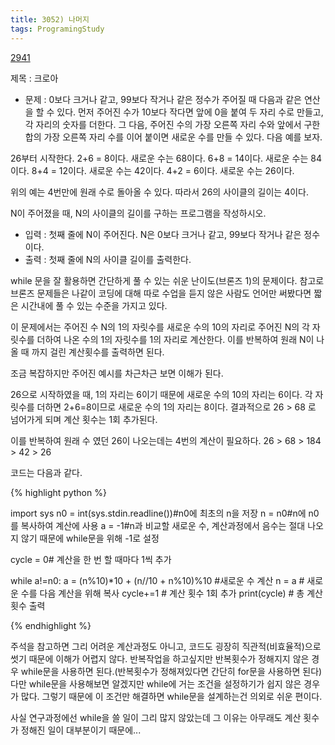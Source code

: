 ```yaml
---
title: 3052) 나머지
tags: ProgramingStudy
---
```


[2941](https://www.acmicpc.net/problem/2941)


제목 : 크로아

- 문제 : 0보다 크거나 같고, 99보다 작거나 같은 정수가 주어질 때 다음과 같은 연산을 할 수 있다. 먼저 주어진 수가 10보다 작다면 앞에 0을 붙여 두 자리 수로 만들고, 각 자리의 숫자를 더한다. 그 다음, 주어진 수의 가장 오른쪽 자리 수와 앞에서 구한 합의 가장 오른쪽 자리 수를 이어 붙이면 새로운 수를 만들 수 있다. 다음 예를 보자.

26부터 시작한다. 2+6 = 8이다. 새로운 수는 68이다. 6+8 = 14이다. 새로운 수는 84이다. 8+4 = 12이다. 새로운 수는 42이다. 4+2 = 6이다. 새로운 수는 26이다.

위의 예는 4번만에 원래 수로 돌아올 수 있다. 따라서 26의 사이클의 길이는 4이다.

N이 주어졌을 때, N의 사이클의 길이를 구하는 프로그램을 작성하시오.
- 입력 : 첫째 줄에 N이 주어진다. N은 0보다 크거나 같고, 99보다 작거나 같은 정수이다.
- 출력 : 첫째 줄에 N의 사이클 길이를 출력한다.

while 문을 잘 활용하면 간단하게 풀 수 있는 쉬운 난이도(브론즈 1)의 문제이다. 참고로 브론즈 문제들은 나같이 코딩에 대해 따로 수업을 듣지 않은 사람도 언어만 써봤다면 짧은 시간내에 풀 수 있는 수준을 가지고 있다.

이 문제에서는 주어진 수 N의 1의 자릿수를 새로운 수의 10의 자리로
주어진 N의 각 자릿수를 더하여 나온 수의 1의 자릿수를 1의 자리로
계산한다.
이를 반복하여 원래 N이 나올 때 까지 걸린 계산횟수를 출력하면 된다.

조금 복잡하지만 주어진 예시를 차근차근 보면 이해가 된다.

26으로 시작하였을 때, 1의 자리는 6이기 때문에 새로운 수의 10의 자리는 6이다.
각 자릿수를 더하면 2+6=8이므로 새로운 수의 1의 자리는 8이다.
결과적으로 26 > 68 로 넘어가게 되며 계산 횟수는 1회 추가된다.

이를 반복하여 원래 수 였던 26이 나오는데는 4번의 계산이 필요하다.
26 > 68 > 184 > 42 > 26

코드는 다음과 같다.

{% highlight python %}

import sys
n0 = int(sys.stdin.readline())#n0에 최초의 n을 저장
n = n0#n에 n0를 복사하여 계산에 사용
a = -1#n과 비교할 새로운 수, 계산과정에서 음수는 절대 나오지 않기 때문에 while문을 위해 -1로 설정

cycle = 0# 계산을 한 번 할 때마다 1씩 추가

while a!=n0:
    a = (n%10)*10 + (n//10 + n%10)%10 #새로운 수 계산
    n = a # 새로운 수를 다음 계산을 위해 복사
    cycle+=1 # 계산 횟수 1회 추가
print(cycle) # 총 계산 횟수 출력


{% endhighlight %}

주석을 참고하면 그리 어려운 계산과정도 아니고, 코드도 굉장히 직관적(비효율적)으로 썻기 때문에 이해가 어렵지 않다.
반복작업을 하고싶지만 반복횟수가 정해지지 않은 경우 while문을 사용하면 된다.(반복횟수가 정해져있다면 간단히 for문을 사용하면 된다)
다만 while문을 사용해보면 알겠지만 while에 거는 조건을 설정하기가 쉽지 않은 경우가 많다. 그렇기 때문에 이 조건만 해결하면 while문을 설계하는건 의외로 쉬운 편이다.

사실 연구과정에선 while을 쓸 일이 그리 많지 않았는데 그 이유는 아무래도 계산 횟수가 정해진 일이 대부분이기 때문에...








